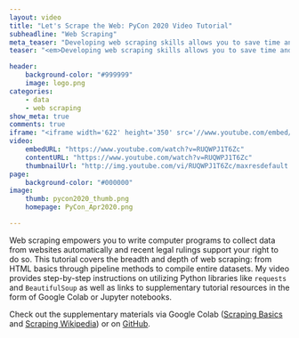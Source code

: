 ```yaml
---
layout: video
title: "Let's Scrape the Web: PyCon 2020 Video Tutorial"
subheadline: "Web Scraping"
meta_teaser: "Developing web scraping skills allows you to save time and to broaden your access to data.  This tutorial covers web scraping with Python from the basics of HTML to the full scraping pipeline."
teaser: "<em>Developing web scraping skills allows you to save time and to broaden your access to data.  This tutorial covers web scraping with Python from the basics of HTML to the full scraping pipeline.</em>"

header:
    background-color: "#999999"
    image: logo.png
categories:
    - data
    - web scraping
show_meta: true
comments: true
iframe: "<iframe width='622' height='350' src='//www.youtube.com/embed/RUQWPJ1T6Zc' frameborder='0' allowfullscreen></iframe>"
video:
    embedURL: "https://www.youtube.com/watch?v=RUQWPJ1T6Zc"
    contentURL: "https://www.youtube.com/watch?v=RUQWPJ1T6Zc"
    thumbnailUrl: "http://img.youtube.com/vi/RUQWPJ1T6Zc/maxresdefault.jpg"
page:
    background-color: "#000000"
image:
    thumb: pycon2020_thumb.png
    homepage: PyCon_Apr2020.png

---
```

<!--more-->


Web scraping empowers you to write computer programs to collect data from websites automatically and recent legal rulings support your right to do so.  This tutorial covers the breadth and depth of web scraping: from HTML basics through pipeline methods to compile entire datasets.  My video provides step-by-step instructions on utilizing Python libraries like `requests` and `BeautifulSoup` as well as links to supplementary tutorial resources in the form of Google Colab or Jupyter notebooks.

Check out the supplementary materials via Google Colab ([Scraping Basics][1] and [Scraping Wikipedia][2]) or on [GitHub][3].


[1]: https://bit.ly/pycon2020_scrapingbasics
[2]: https://bit.ly/pycon2020_scrapingwiki
[3]: https://github.com/kimfetti/Conferences/tree/master/PyCon_2020

